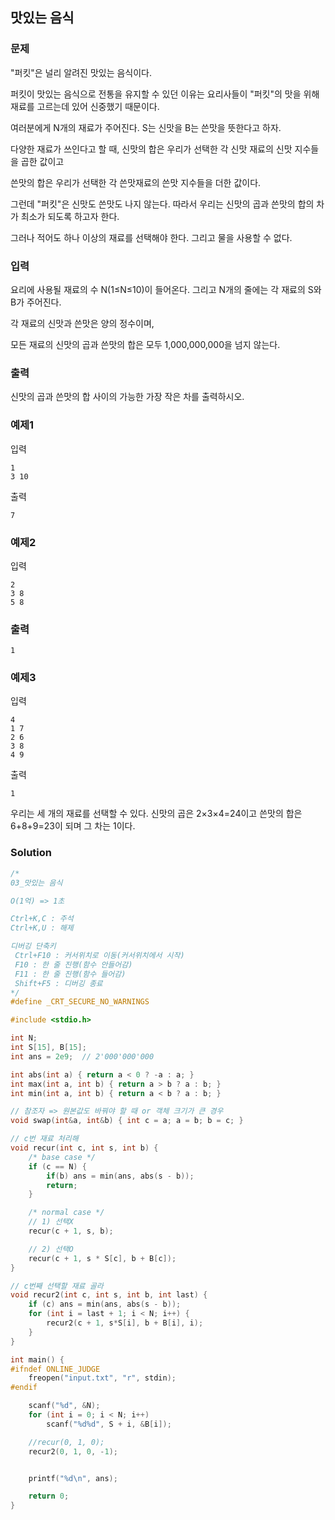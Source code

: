 ## 맛있는 음식

### 문제

"퍼킷"은 널리 알려진 맛있는 음식이다.

퍼킷이 맛있는 음식으로 전통을 유지할 수 있던 이유는 요리사들이 "퍼킷"의 맛을 위해 재료를 고르는데 있어 신중했기 때문이다.

여러분에게 N개의 재료가 주어진다. S는 신맛을 B는 쓴맛을 뜻한다고 하자.

다양한 재료가 쓰인다고 할 때, 신맛의 합은 우리가 선택한 각 신맛 재료의 신맛 지수들을 곱한 값이고

쓴맛의 합은 우리가 선택한 각 쓴맛재료의 쓴맛 지수들을 더한 값이다.

그런데 "퍼킷"은 신맛도 쓴맛도 나지 않는다. 따라서 우리는 신맛의 곱과 쓴맛의 합의 차가 최소가 되도록 하고자 한다.

그러나 적어도 하나 이상의 재료를 선택해야 한다. 그리고 물을 사용할 수 없다.

### 입력
요리에 사용될 재료의 수 N(1≤N≤10)이 들어온다. 그리고 N개의 줄에는 각 재료의 S와 B가 주어진다.

각 재료의 신맛과 쓴맛은 양의 정수이며,

모든 재료의 신맛의 곱과 쓴맛의 합은 모두 1,000,000,000을 넘지 않는다.

### 출력
신맛의 곱과 쓴맛의 합 사이의 가능한 가장 작은 차를 출력하시오.


### 예제1
입력
```
1
3 10
```

출력
```
7
```

### 예제2
입력
```
2
3 8
5 8
```

### 출력
```
1
```

### 예제3
입력
```
4
1 7
2 6
3 8
4 9
```

출력
```
1
```

우리는 세 개의 재료를 선택할 수 있다. 신맛의 곱은 2×3×4=24이고 쓴맛의 합은 6+8+9=23이 되며 그 차는 1이다.

### Solution

```cpp
/*
03_맛있는 음식

O(1억) => 1초

Ctrl+K,C : 주석
Ctrl+K,U : 해제

디버깅 단축키
 Ctrl+F10 : 커서위치로 이동(커서위치에서 시작)
 F10 : 한 줄 진행(함수 안들어감)
 F11 : 한 줄 진행(함수 들어감)
 Shift+F5 : 디버깅 종료
*/
#define _CRT_SECURE_NO_WARNINGS

#include <stdio.h>

int N;
int S[15], B[15];
int ans = 2e9;	// 2'000'000'000

int abs(int a) { return a < 0 ? -a : a; }
int max(int a, int b) { return a > b ? a : b; }
int min(int a, int b) { return a < b ? a : b; }

// 참조자 => 원본값도 바꿔야 할 때 or 객체 크기가 큰 경우
void swap(int&a, int&b) { int c = a; a = b; b = c; }

// c번 재료 처리해
void recur(int c, int s, int b) {
	/* base case */
	if (c == N) {
		if(b) ans = min(ans, abs(s - b));
		return;
	}

	/* normal case */
	// 1) 선택X
	recur(c + 1, s, b);

	// 2) 선택O
	recur(c + 1, s * S[c], b + B[c]);
}

// c번째 선택할 재료 골라
void recur2(int c, int s, int b, int last) {
	if (c) ans = min(ans, abs(s - b));
	for (int i = last + 1; i < N; i++) {
		recur2(c + 1, s*S[i], b + B[i], i);
	}
}

int main() {
#ifndef ONLINE_JUDGE
	freopen("input.txt", "r", stdin);
#endif

	scanf("%d", &N);
	for (int i = 0; i < N; i++)
		scanf("%d%d", S + i, &B[i]);

	//recur(0, 1, 0);
	recur2(0, 1, 0, -1);


	printf("%d\n", ans);

	return 0;
}
```